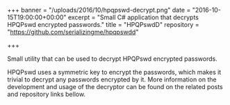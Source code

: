 +++
banner = "/uploads/2016/10/hpqpswd-decrypt.png"
date = "2016-10-15T19:00:00+00:00"
excerpt = "Small C# application that decrypts HPQPswd encrypted passwords."
title = "HPQPswdD"
repository = "https://github.com/serializingme/hpqpswdd"

+++

Small utility that can be used to decrypt HPQPswd encrypted passwords.

<!--more-->

HPQPswd uses a symmetric key to encrypt the passwords, which makes it trivial to decrypt any passwords encrypted by it. More information on the development and usage of the decryptor can be found on the related posts and repository links bellow.
